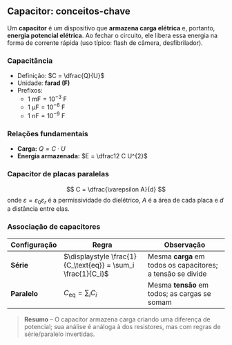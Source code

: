 ## Capacitor: conceitos-chave

Um **capacitor** é um dispositivo que **armazena carga elétrica** e, portanto, **energia potencial elétrica**. Ao fechar o circuito, ele libera essa energia na forma de corrente rápida (uso típico: flash de câmera, desfibrilador).

### Capacitância
- Definição: $C = \dfrac{Q}{U}$
- Unidade: **farad (F)**
- Prefixos:  
  - $1\text{ mF} = 10^{-3}\text{ F}$  
  - $1\text{ µF} = 10^{-6}\text{ F}$  
  - $1\text{ nF} = 10^{-9}\text{ F}$  

### Relações fundamentais
- **Carga:** $Q = C \cdot U$  
- **Energia armazenada:** $E = \dfrac12 C U^{2}$  

### Capacitor de placas paralelas
$$
C = \dfrac{\varepsilon A}{d}
$$
onde $\varepsilon = \varepsilon_0 \varepsilon_r$ é a permissividade do dielétrico, $A$ é a área de cada placa e $d$ a distância entre elas.

### Associação de capacitores

| Configuração | Regra | Observação |
|--------------|-------|------------|
| **Série** | $\displaystyle \frac{1}{C_\text{eq}} = \sum_i \frac{1}{C_i}$ | Mesma **carga** em todos os capacitores; a tensão se divide |
| **Paralelo** | $\displaystyle C_\text{eq} = \sum_i C_i$ | Mesma **tensão** em todos; as cargas se somam |

> **Resumo** – O capacitor armazena carga criando uma diferença de potencial; sua análise é análoga à dos resistores, mas com regras de série/paralelo invertidas.
